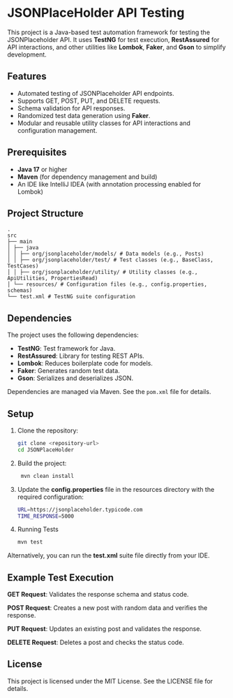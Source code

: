 # JSONPlaceHolder API Testing

This project is a Java-based test automation framework for testing the JSONPlaceholder API. It uses **TestNG** for test execution, **RestAssured** for API interactions, and other utilities like **Lombok**, **Faker**, and **Gson** to simplify development.

## Features

- Automated testing of JSONPlaceholder API endpoints.
- Supports GET, POST, PUT, and DELETE requests.
- Schema validation for API responses.
- Randomized test data generation using **Faker**.
- Modular and reusable utility classes for API interactions and configuration management.

## Prerequisites

- **Java 17** or higher
- **Maven** (for dependency management and build)
- An IDE like IntelliJ IDEA (with annotation processing enabled for Lombok)

## Project Structure

    .
    src
    ├── main 
    │ ├── java 
    │ │ ├── org/jsonplaceholder/models/ # Data models (e.g., Posts) 
    │ │ ├── org/jsonplaceholder/test/ # Test classes (e.g., BaseClass, TestCases) 
    │ │ ├── org/jsonplaceholder/utility/ # Utility classes (e.g., ApiUtilities, PropertiesRead) 
    │ └── resources/ # Configuration files (e.g., config.properties, schemas) 
    └── test.xml # TestNG suite configuration

## Dependencies

The project uses the following dependencies:

- **TestNG**: Test framework for Java.
- **RestAssured**: Library for testing REST APIs.
- **Lombok**: Reduces boilerplate code for models.
- **Faker**: Generates random test data.
- **Gson**: Serializes and deserializes JSON.

Dependencies are managed via Maven. See the `pom.xml` file for details.

## Setup

1. Clone the repository:
   ```bash
   git clone <repository-url>
   cd JSONPlaceHolder

2. Build the project:
   ```bash
    mvn clean install

3. Update the **config.properties** file in the resources directory with the required configuration:

    ```bash
    URL=https://jsonplaceholder.typicode.com
    TIME_RESPONSE=5000
4. Running Tests
    ```bash 
   mvn test

Alternatively, you can run the **test.xml** suite file directly from your IDE.

## Example Test Execution
**GET Request**: Validates the response schema and status code.

**POST Request**: Creates a new post with random data and verifies the response.

**PUT Request**: Updates an existing post and validates the response.

**DELETE Request**: Deletes a post and checks the status code.


## License
This project is licensed under the MIT License. See the LICENSE file for details.